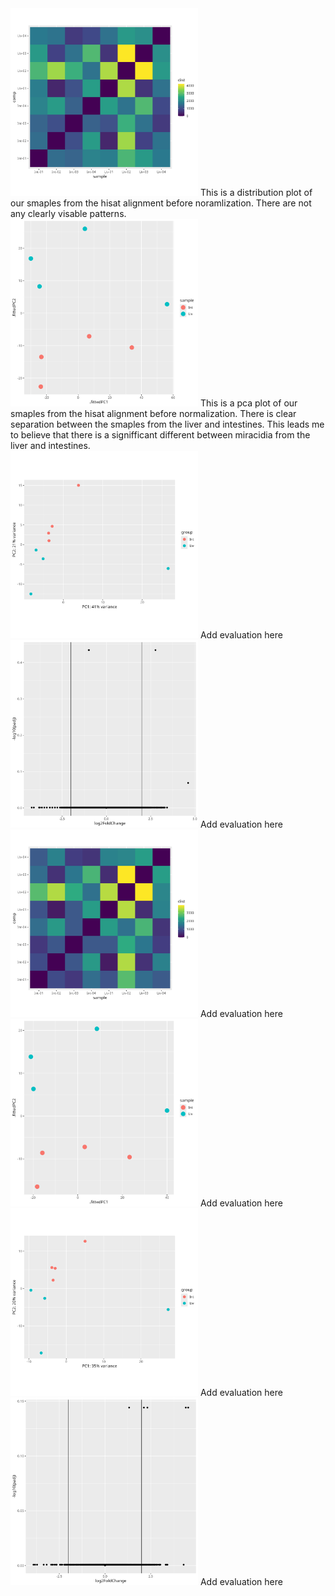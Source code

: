 <img src="hisat_dist_plot_before_diffexp.png" alt="hisat distribution plot before normalization" style="height: 300px; width:300px;"/>
This is a distribution plot of our smaples from the hisat alignment before noramlization. There are not any clearly visable patterns.

<br>
<img src="hisat_pca_before_deseq2.png" alt="hisat pca plot before normalization" style="height: 300px; width:300px;"/>
This is a pca plot of our smaples from the hisat alignment before normalization. There is clear separation between the smaples from the liver and intestines. This leads me to believe that there is a signifficant different between miracidia from the liver and intestines.

<br>
<img src="hisat_pca_after_deseq2.png" alt="hisat pca plot after normalization" style="height: 300px; width:300px;"/>
Add evaluation here

<br>
<img src="hisat_volcano_plot.png" alt="hisat volcano plot after normalization" style="height: 300px; width:300px;"/>
Add evaluation here

<br>
<img src="star_dist_plot_before_diffexp.png" alt="star distribution plot before normalization" style="height: 300px; width:300px;"/>
Add evaluation here

<br>
<img src="star_pca_before_deseq2.png" alt="star pca plot before normalization" style="height: 300px; width:300px;"/>
Add evaluation here

<br>
<img src="star_pca_after_deseq2.png" alt="star pca plot after normalization" style="height: 300px; width:300px;"/>
Add evaluation here

<br>
<img src="star_volcano_plot.png" alt="star volcano plot after normalization" style="height: 300px; width:300px;"/>
Add evaluation here